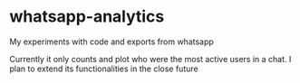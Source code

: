 # whatsapp-analytics
My experiments with code and exports from whatsapp

Currently it only counts and plot who were the most active users in a chat. I plan to extend its functionalities in the close future
